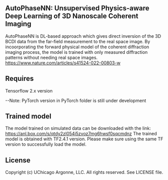 ## AutoPhaseNN: Unsupervised Physics-aware Deep Learning of 3D Nanoscale Coherent Imaging 
AutoPhaseNN is DL-based approach which gives direct inversion of the 3D BCDI data from the far-field measurement to the real space image. By incoorporating the forward physical model of the coherent diffraction imaging process, the model is trained with only measured diffraction patterns without needing real space images.
https://www.nature.com/articles/s41524-022-00803-w

## Requires
Tensorflow 2.x version

--Note: PyTorch version in PyTorch folder is still under development

## Trained model
The model trained on simulated data can be downloaded with the link: 
https://anl.box.com/s/qtdy2zl054i5zvoz7mg6hwsf0sqcmdnz
The trained model is obtained with TF2.4.1 version. Please make sure using the same TF version to successfully load the model. 

## License
Copyright (c) UChicago Argonne, LLC. All rights reserved. See LICENSE file.
